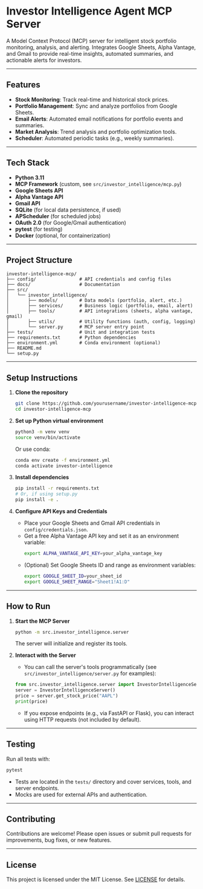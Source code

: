 # Investor Intelligence Agent MCP Server

A Model Context Protocol (MCP) server for intelligent stock portfolio monitoring, analysis, and alerting. Integrates Google Sheets, Alpha Vantage, and Gmail to provide real-time insights, automated summaries, and actionable alerts for investors.

---

## Features

- **Stock Monitoring**: Track real-time and historical stock prices.
- **Portfolio Management**: Sync and analyze portfolios from Google Sheets.
- **Email Alerts**: Automated email notifications for portfolio events and summaries.
- **Market Analysis**: Trend analysis and portfolio optimization tools.
- **Scheduler**: Automated periodic tasks (e.g., weekly summaries).

---

## Tech Stack

- **Python 3.11**
- **MCP Framework** (custom, see `src/investor_intelligence/mcp.py`)
- **Google Sheets API**
- **Alpha Vantage API**
- **Gmail API**
- **SQLite** (for local data persistence, if used)
- **APScheduler** (for scheduled jobs)
- **OAuth 2.0** (for Google/Gmail authentication)
- **pytest** (for testing)
- **Docker** (optional, for containerization)

---

## Project Structure

```
investor-intelligence-mcp/
├── config/                # API credentials and config files
├── docs/                  # Documentation
├── src/
│   └── investor_intelligence/
│       ├── models/        # Data models (portfolio, alert, etc.)
│       ├── services/      # Business logic (portfolio, email, alert)
│       ├── tools/         # API integrations (sheets, alpha vantage, gmail)
│       ├── utils/         # Utility functions (auth, config, logging)
│       └── server.py      # MCP server entry point
├── tests/                 # Unit and integration tests
├── requirements.txt       # Python dependencies
├── environment.yml        # Conda environment (optional)
├── README.md
└── setup.py
```

---

## Setup Instructions

1. **Clone the repository**

   ```bash
   git clone https://github.com/yourusername/investor-intelligence-mcp.git
   cd investor-intelligence-mcp
   ```

2. **Set up Python virtual environment**

   ```bash
   python3 -m venv venv
   source venv/bin/activate
   ```

   Or use conda:

   ```bash
   conda env create -f environment.yml
   conda activate investor-intelligence
   ```

3. **Install dependencies**

   ```bash
   pip install -r requirements.txt
   # Or, if using setup.py
   pip install -e .
   ```

4. **Configure API Keys and Credentials**
   - Place your Google Sheets and Gmail API credentials in `config/credentials.json`.
   - Get a free Alpha Vantage API key and set it as an environment variable:
     ```bash
     export ALPHA_VANTAGE_API_KEY=your_alpha_vantage_key
     ```
   - (Optional) Set Google Sheets ID and range as environment variables:
     ```bash
     export GOOGLE_SHEET_ID=your_sheet_id
     export GOOGLE_SHEET_RANGE="Sheet1!A1:D"
     ```

---

## How to Run

1. **Start the MCP Server**

   ```bash
   python -m src.investor_intelligence.server
   ```

   The server will initialize and register its tools.

2. **Interact with the Server**
   - You can call the server's tools programmatically (see `src/investor_intelligence/server.py` for examples):
   ```python
   from src.investor_intelligence.server import InvestorIntelligenceServer
   server = InvestorIntelligenceServer()
   price = server.get_stock_price("AAPL")
   print(price)
   ```
   - If you expose endpoints (e.g., via FastAPI or Flask), you can interact using HTTP requests (not included by default).

---

## Testing

Run all tests with:

```bash
pytest
```

- Tests are located in the `tests/` directory and cover services, tools, and server endpoints.
- Mocks are used for external APIs and authentication.

---

## Contributing

Contributions are welcome! Please open issues or submit pull requests for improvements, bug fixes, or new features.

---

## License

This project is licensed under the MIT License. See [LICENSE](LICENSE) for details.

